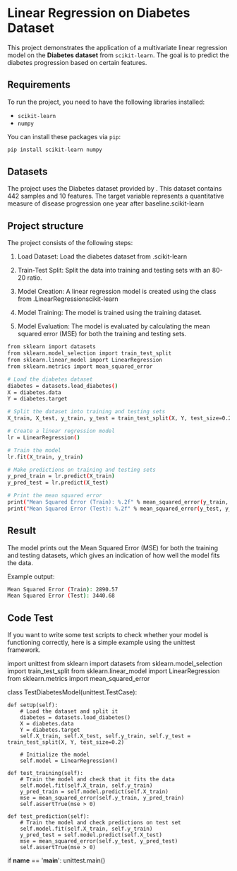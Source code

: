 # Linear Regression on Diabetes Dataset

This project demonstrates the application of a multivariate linear regression model on the **Diabetes dataset** from `scikit-learn`. The goal is to predict the diabetes progression based on certain features.

## Requirements

To run the project, you need to have the following libraries installed:

- `scikit-learn`
- `numpy`

You can install these packages via `pip`:

```bash
pip install scikit-learn numpy
```

## Datasets

The project uses the Diabetes dataset provided by . This dataset contains 442 samples and 10 features. The target variable represents a quantitative measure of disease progression one year after baseline.scikit-learn

## Project structure

The project consists of the following steps:

1. Load Dataset:
Load the diabetes dataset from .scikit-learn

2. Train-Test Split:
Split the data into training and testing sets with an 80-20 ratio.

3. Model Creation:
A linear regression model is created using the class from .LinearRegressionscikit-learn

4. Model Training:
The model is trained using the training dataset.

5. Model Evaluation:
The model is evaluated by calculating the mean squared error (MSE) for both the training and testing sets.

```bash
from sklearn import datasets
from sklearn.model_selection import train_test_split
from sklearn.linear_model import LinearRegression
from sklearn.metrics import mean_squared_error

# Load the diabetes dataset
diabetes = datasets.load_diabetes()
X = diabetes.data
Y = diabetes.target

# Split the dataset into training and testing sets
X_train, X_test, y_train, y_test = train_test_split(X, Y, test_size=0.2)

# Create a linear regression model
lr = LinearRegression()

# Train the model
lr.fit(X_train, y_train)

# Make predictions on training and testing sets
y_pred_train = lr.predict(X_train)
y_pred_test = lr.predict(X_test)

# Print the mean squared error
print("Mean Squared Error (Train): %.2f" % mean_squared_error(y_train, y_pred_train))
print("Mean Squared Error (Test): %.2f" % mean_squared_error(y_test, y_pred_test))
```

## Result

The model prints out the Mean Squared Error (MSE) for both the training and testing datasets, which gives an indication of how well the model fits the data.

Example output:
```bash
Mean Squared Error (Train): 2890.57
Mean Squared Error (Test): 3440.68
```

## Code Test

If you want to write some test scripts to check whether your model is functioning correctly, here is a simple example using the unittest framework.

import unittest
from sklearn import datasets
from sklearn.model_selection import train_test_split
from sklearn.linear_model import LinearRegression
from sklearn.metrics import mean_squared_error

class TestDiabetesModel(unittest.TestCase):

    def setUp(self):
        # Load the dataset and split it
        diabetes = datasets.load_diabetes()
        X = diabetes.data
        Y = diabetes.target
        self.X_train, self.X_test, self.y_train, self.y_test = train_test_split(X, Y, test_size=0.2)

        # Initialize the model
        self.model = LinearRegression()

    def test_training(self):
        # Train the model and check that it fits the data
        self.model.fit(self.X_train, self.y_train)
        y_pred_train = self.model.predict(self.X_train)
        mse = mean_squared_error(self.y_train, y_pred_train)
        self.assertTrue(mse > 0)

    def test_prediction(self):
        # Train the model and check predictions on test set
        self.model.fit(self.X_train, self.y_train)
        y_pred_test = self.model.predict(self.X_test)
        mse = mean_squared_error(self.y_test, y_pred_test)
        self.assertTrue(mse > 0)

if __name__ == '__main__':
    unittest.main()

